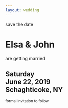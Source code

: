 ```yaml
---
layout: wedding
---
```

save the date
# Elsa & John
are getting married
## Saturday<br/>June 22, 2019<br/>Schaghticoke, NY
<small>formal invitation to follow</small>
